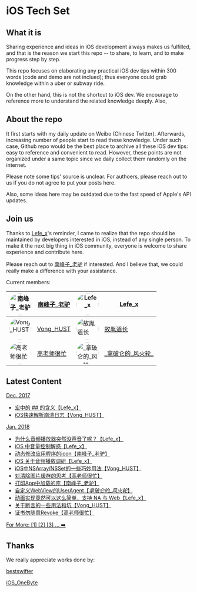# iOS Tech Set


## What it is

Sharing experience and ideas in iOS development always makes us fulfilled, and that is the reason we start this repo -- to share, to learn, and to make progress step by step.

This repo focuses on elaborating any practical iOS dev tips within 300 words (code and demo are not inclued); thus everyone could grab knowledge within a uber or subway ride.

On the other hand, this is not the shortcut to iOS dev. We encourage to reference more to understand the related knowledge deeply. Also, 

## About the repo

It first starts with my daily update on Weibo (Chinese Twitter). Afterwards, increasing number of people start to read these knowledge. Under such case, Github repo would be the best place to archive all these iOS dev tips: easy to reference and convenient to read. However, these points are not organized under a same topic since we daily collect them randomly on the internet.

Please note some tips' source is unclear. For authoers, please reach out to us if you do not agree to put your posts here. 

Also, some ideas here may be outdated due to the fast speed of Apple's API updates. 

## Join us

Thanks to [Lefe_x](https://weibo.com/u/5953150140)'s reminder, I came to realize that the repo should be maintained by developers interested in iOS, instead of any single person. To make it the next big thing in iOS community, everyone is welcome to share experience and contribute here. 

Please reach out to [南峰子_老驴](http://weibo.com/touristdiary) if interested. And I believe that, we could really make a difference with your assistance.

Current members:

 <a href="https://weibo.com/touristdiary"><img style="border-radius: 30px" src="https://tva1.sinaimg.cn/crop.1.0.1366.1366.180/c5ff030ejw8f5bbc70i61j212011yq80.jpg" title="南峰子_老驴" width="60"/></a> | [南峰子_老驴](https://weibo.com/touristdiary) | <a href="https://weibo.com/u/5953150140"><img style="border-radius: 30px" src="https://tva4.sinaimg.cn/crop.8.0.1226.1226.180/006uSOiEjw8f9h4ihstq4j30yi0y2gnq.jpg" title="Lefe_x" width="60"/></a> | [Lefe_x](https://weibo.com/u/5953150140) 
------------- | ------------- | ------------- | -------------
<a href="https://weibo.com/VongLo"><img style="border-radius: 30px" src="https://tvax3.sinaimg.cn/crop.0.0.667.667.180/ba81ca29ly8fhu4meonedj20ij0ijgmh.jpg" title="Vong_HUST" width="60"/></a> | [Vong_HUST](https://weibo.com/VongLo) | <a href="https://weibo.com/soapyigu"><img style="border-radius: 30px" src="https://tva4.sinaimg.cn/crop.14.0.721.721.180/6cf34ee4jw8f8rdmtzzgmj20ku0k10t5.jpg" title="故胤道长" width="60"/></a> | [故胤道长](https://weibo.com/soapyigu)
<a href="https://weibo.com/517082456"><img style="border-radius: 30px" src="https://tva4.sinaimg.cn/crop.0.0.1242.1242.180/5fe18d75jw8evft9qcjh5j20yi0yigo5.jpg" title="高老师很忙" width="60"/></a> | [高老师很忙](https://weibo.com/517082456) |  <a href="https://weibo.com/u/2293476232"><img style="border-radius: 30px" src="https://tvax1.sinaimg.cn/crop.6.0.737.737.180/88b3ab88ly8fnassmyvedj20ku0khgma.jpg" title="_拿破仑的_风火轮_" width="60"/></a>|[\_拿破仑的\_风火轮\_](https://weibo.com/u/2293476232)


## Latest Content

[Dec. 2017](https://github.com/southpeak/iOS-tech-set/blob/master/2017/12.md)

* [宏中的 ## 的含义【Lefe_x】](https://github.com/southpeak/iOS-tech-set/blob/master/2017/12.md)
* [iOS快速解析崩溃日志【Vong_HUST】](https://github.com/southpeak/iOS-tech-set/blob/master/2017/12.md)

[Jan. 2018](https://github.com/southpeak/iOS-tech-set/blob/master/2018/01.md)

* [为什么音频播放器突然没声音了呢？【Lefe_x】](https://github.com/southpeak/iOS-tech-set/blob/master/2018/01.md)
* [iOS 中音量控制解惑【Lefe_x】](https://github.com/southpeak/iOS-tech-set/blob/master/2018/01.md)
* [动态修改应用程序的icon【南峰子_老驴】](https://github.com/southpeak/iOS-tech-set/blob/master/2018/01.md)
* [iOS 关于音频播放调研【Lefe_x】](https://github.com/southpeak/iOS-tech-set/blob/master/2018/01.md)
* [iOS中NSArray/NSSet的一些巧妙用法【Vong_HUST】](https://github.com/southpeak/iOS-tech-set/blob/master/2018/01.md)
* [对清除图片缓存的思考【高老师很忙】](https://github.com/southpeak/iOS-tech-set/blob/master/2018/01.md)
* [打印App中加载的库【南峰子_老驴】](https://github.com/southpeak/iOS-tech-set/blob/master/2018/01.md)
* [自定义WebView的UserAgent【_拿破仑的_风火轮_】](https://github.com/southpeak/iOS-tech-set/blob/master/2018/01.md)
* [动画实现竟然可以这么简单，支持 NA 与 Web【Lefe_x】](https://github.com/southpeak/iOS-tech-set/blob/master/2018/01.md)
* [关于断言的一些用法和坑【Vong_HUST】](https://github.com/southpeak/iOS-tech-set/blob/master/2018/01.md)
* [证书勿随意Revoke【高老师很忙】](https://github.com/southpeak/iOS-tech-set/blob/master/2018/01.md)

[For More: [1] [2] [3] ... ➡️](https://github.com/southpeak/iOS-tech-set/blob/master/2018/%E7%9B%AE%E5%BD%95.md)


## Thanks

We really appreciate works done by:

[bestswifter](https://weibo.com/bestswifter)

[iOS_OneByte](https://weibo.com/u/5549095051)

